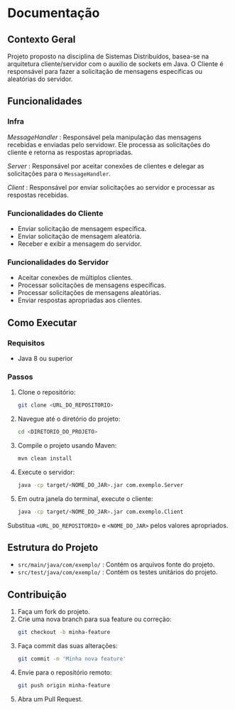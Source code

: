 # Documentação

## Contexto Geral

Projeto proposto na disciplina de Sistemas Distribuídos, basea-se na arquitetura cliente/servidor com o auxilio de sockets em Java.
O Cliente é responsável para fazer a solicitação de mensagens específicas ou aleatórias do servidor.

## Funcionalidades

### Infra

*MessageHandler* : Responsável pela manipulação das mensagens recebidas e enviadas pelo servidowr. Ele processa as solicitações do cliente e retorna as respostas apropriadas.

*Server* : Responsável por aceitar conexões de clientes e delegar as solicitações para o `MessageHandler`.

*Client* : Responsável por enviar solicitações ao servidor e processar as respostas recebidas.

### Funcionalidades do Cliente

- Enviar solicitação de mensagem específica.
- Enviar solicitação de mensagem aleatória.
- Receber e exibir a mensagem do servidor.

### Funcionalidades do Servidor

- Aceitar conexões de múltiplos clientes.
- Processar solicitações de mensagens específicas.
- Processar solicitações de mensagens aleatórias.
- Enviar respostas apropriadas aos clientes.

## Como Executar

### Requisitos

- Java 8 ou superior

### Passos

1. Clone o repositório:
    ```sh
    git clone <URL_DO_REPOSITORIO>
    ```
2. Navegue até o diretório do projeto:
    ```sh
    cd <DIRETORIO_DO_PROJETO>
    ```
3. Compile o projeto usando Maven:
    ```sh
    mvn clean install
    ```
4. Execute o servidor:
    ```sh
    java -cp target/<NOME_DO_JAR>.jar com.exemplo.Server
    ```
5. Em outra janela do terminal, execute o cliente:
    ```sh
    java -cp target/<NOME_DO_JAR>.jar com.exemplo.Client
    ```

Substitua `<URL_DO_REPOSITORIO>` e `<NOME_DO_JAR>` pelos valores apropriados.

## Estrutura do Projeto

- `src/main/java/com/exemplo/` : Contém os arquivos fonte do projeto.
- `src/test/java/com/exemplo/` : Contém os testes unitários do projeto.

## Contribuição

1. Faça um fork do projeto.
2. Crie uma nova branch para sua feature ou correção:
    ```sh
    git checkout -b minha-feature
    ```
3. Faça commit das suas alterações:
    ```sh
    git commit -m 'Minha nova feature'
    ```
4. Envie para o repositório remoto:
    ```sh
    git push origin minha-feature
    ```
5. Abra um Pull Request.
